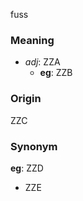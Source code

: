 fuss
### Meaning
+ _adj_: ZZA
    + __eg__: ZZB

### Origin

ZZC

### Synonym

__eg__: ZZD

+ ZZE


